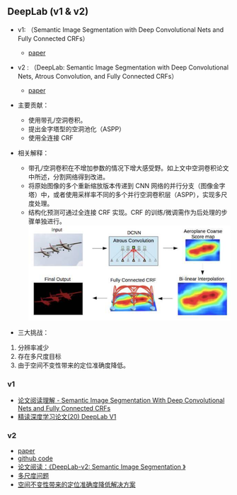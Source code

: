 ## DeepLab (v1 & v2)

* v1: （Semantic Image Segmentation with Deep Convolutional Nets and Fully Connected CRFs）
    * [paper](paper/2016-DeepLab%20v1%20Semantic%20Image%20Segmentation%20with%20Deep%20Convolutional%20Nets%20and%20Fully%20Connected%20CRFs.pdf)
* v2 : （DeepLab: Semantic Image Segmentation with Deep Convolutional Nets, Atrous Convolution, and Fully Connected CRFs）
    * [paper](paper/2017-DeepLab%20v2%20Semantic%20Image%20Segmentation%20with%20Deep%20Convolutional%20Nets,%20Atrous%20Convolution,%20and%20Fully%20Connected%20CRFs.pdf)
    
* 主要贡献：
    * 使用带孔/空洞卷积。
    * 提出金字塔型的空洞池化（ASPP）
    * 使用全连接 CRF
* 相关解释：
    * 带孔/空洞卷积在不增加参数的情况下增大感受野。如上文中空洞卷积论文中所述，分割网络得到改进。
    * 将原始图像的多个重新缩放版本传递到 CNN 网络的并行分支（图像金字塔）中，或者使用采样率不同的多个并行空洞卷积层（ASPP），实现多尺度处理。
    * 结构化预测可通过全连接 CRF 实现。CRF 的训练/微调需作为后处理的步骤单独进行。 \
    ![](readme/deeplab_v1.jpeg)
    
* 三大挑战：
1. 分辨率减少
2. 存在多尺度目标
3. 由于空间不变性带来的定位准确度降低。

### v1

* [论文阅读理解 - Semantic Image Segmentation With Deep Convolutional Nets and Fully Connected CRFs](https://blog.csdn.net/zziahgf/article/details/78216776)
* [精读深度学习论文(20) DeepLab V1](https://zhuanlan.zhihu.com/p/36052038)
    

### v2
* [paper](paper/2017-DeepLab%20v2%20Semantic%20Image%20Segmentation%20with%20Deep%20Convolutional%20Nets,%20Atrous%20Convolution,%20and%20Fully%20Connected%20CRFs.pdf)
* [github code](https://github.com/jiye-ML/Semantic_Segmentation_DeepLab_v2.git)
* [论文阅读：《DeepLab-v2: Semantic Image Segmentation 》](https://blog.csdn.net/qq_36165459/article/details/78340094)
* [多尺度问题](05.提高输出分辨率.md)
* [空间不变性带来的定位准确度降低解决方案](06_空间不变性vs定位.md)

